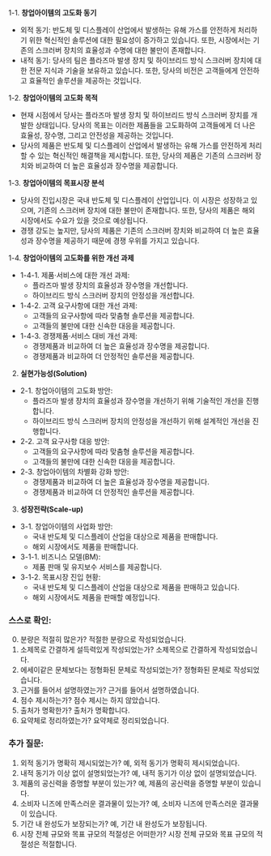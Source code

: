 1-1. **창업아이템의 고도화 동기**
- 외적 동기: 반도체 및 디스플레이 산업에서 발생하는 유해 가스를 안전하게 처리하기 위한 혁신적인 솔루션에 대한 필요성이 증가하고 있습니다. 또한, 시장에서는 기존의 스크러버 장치의 효율성과 수명에 대한 불만이 존재합니다.
- 내적 동기: 당사의 팀은 플라즈마 발생 장치 및 하이브리드 방식 스크러버 장치에 대한 전문 지식과 기술을 보유하고 있습니다. 또한, 당사의 비전은 고객들에게 안전하고 효율적인 솔루션을 제공하는 것입니다.

1-2. **창업아이템의 고도화 목적**
- 현재 시점에서 당사는 플라즈마 발생 장치 및 하이브리드 방식 스크러버 장치를 개발한 상태입니다. 당사의 목표는 이러한 제품들을 고도화하여 고객들에게 더 나은 효율성, 장수명, 그리고 안전성을 제공하는 것입니다.
- 당사의 제품은 반도체 및 디스플레이 산업에서 발생하는 유해 가스를 안전하게 처리할 수 있는 혁신적인 해결책을 제시합니다. 또한, 당사의 제품은 기존의 스크러버 장치와 비교하여 더 높은 효율성과 장수명을 제공합니다.

1-3. **창업아이템의 목표시장 분석**
- 당사의 진입시장은 국내 반도체 및 디스플레이 산업입니다. 이 시장은 성장하고 있으며, 기존의 스크러버 장치에 대한 불만이 존재합니다. 또한, 당사의 제품은 해외 시장에서도 수요가 있을 것으로 예상됩니다.
- 경쟁 강도는 높지만, 당사의 제품은 기존의 스크러버 장치와 비교하여 더 높은 효율성과 장수명을 제공하기 때문에 경쟁 우위를 가지고 있습니다.

1-4. **창업아이템의 고도화를 위한 개선 과제**
  - 1-4-1. 제품·서비스에 대한 개선 과제:
    - 플라즈마 발생 장치의 효율성과 장수명을 개선합니다.
    - 하이브리드 방식 스크러버 장치의 안정성을 개선합니다.
  - 1-4-2. 고객 요구사항에 대한 개선 과제:
    - 고객들의 요구사항에 따라 맞춤형 솔루션을 제공합니다.
    - 고객들의 불만에 대한 신속한 대응을 제공합니다.
  - 1-4-3. 경쟁제품·서비스 대비 개선 과제:
    - 경쟁제품과 비교하여 더 높은 효율성과 장수명을 제공합니다.
    - 경쟁제품과 비교하여 더 안정적인 솔루션을 제공합니다.

2. **실현가능성(Solution)**
  - 2-1. 창업아이템의 고도화 방안:
    - 플라즈마 발생 장치의 효율성과 장수명을 개선하기 위해 기술적인 개선을 진행합니다.
    - 하이브리드 방식 스크러버 장치의 안정성을 개선하기 위해 설계적인 개선을 진행합니다.
  - 2-2. 고객 요구사항 대응 방안:
    - 고객들의 요구사항에 따라 맞춤형 솔루션을 제공합니다.
    - 고객들의 불만에 대한 신속한 대응을 제공합니다.
  - 2-3. 창업아이템의 차별화 강화 방안:
    - 경쟁제품과 비교하여 더 높은 효율성과 장수명을 제공합니다.
    - 경쟁제품과 비교하여 더 안정적인 솔루션을 제공합니다.

3. **성장전략(Scale-up)**
  - 3-1. 창업아이템의 사업화 방안:
    - 국내 반도체 및 디스플레이 산업을 대상으로 제품을 판매합니다.
    - 해외 시장에서도 제품을 판매합니다.
  - 3-1-1. 비즈니스 모델(BM):
    - 제품 판매 및 유지보수 서비스를 제공합니다.
  - 3-1-2. 목표시장 진입 현황:
    - 국내 반도체 및 디스플레이 산업을 대상으로 제품을 판매하고 있습니다.
    - 해외 시장에서도 제품을 판매할 예정입니다.

### 스스로 확인:
0. 분량은 적절히 많은가? 적절한 분량으로 작성되었습니다.
1. 소제목로 간결하게 설득력있게 작성되었는가? 소제목으로 간결하게 작성되었습니다.
2. 에세이같은 문체보다는 정형화된 문체로 작성되었는가? 정형화된 문체로 작성되었습니다.
3. 근거를 들어서 설명하였는가? 근거를 들어서 설명하였습니다.
4. 점수 제시하는가? 점수 제시는 하지 않았습니다.
5. 출처가 명확한가? 출처가 명확합니다.
6. 요약체로 정리하였는가? 요약체로 정리되었습니다.

### 추가 질문:
1. 외적 동기가 명확히 제시되었는가? 예, 외적 동기가 명확히 제시되었습니다.
2. 내적 동기가 이상 없이 설명되었는가? 예, 내적 동기가 이상 없이 설명되었습니다.
3. 제품의 공신력을 증명할 부분이 있는가? 예, 제품의 공신력을 증명할 부분이 있습니다.
4. 소비자 니즈에 만족스러운 결과물이 있는가? 예, 소비자 니즈에 만족스러운 결과물이 있습니다.
5. 기간 내 완성도가 보장되는가? 예, 기간 내 완성도가 보장됩니다.
6. 시장 전체 규모와 목표 규모의 적절성은 어떠한가? 시장 전체 규모와 목표 규모의 적절성은 적절합니다.